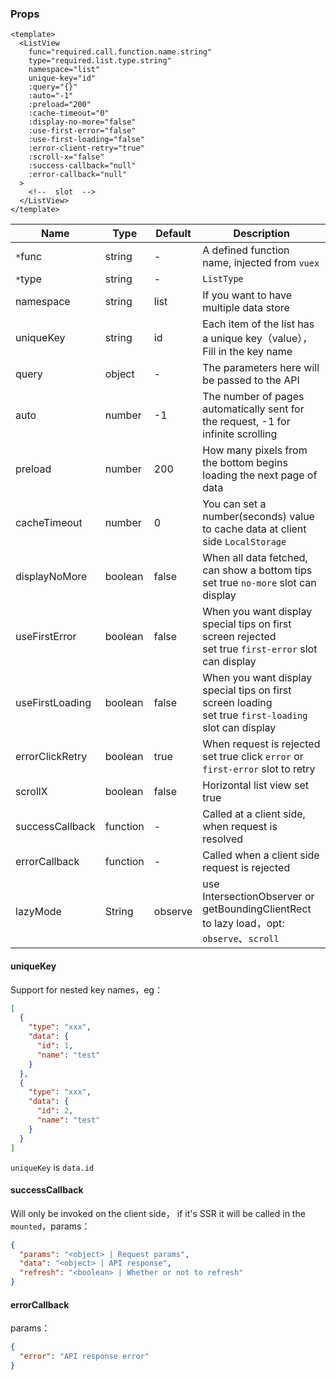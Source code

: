 ### Props

```vue
<template>
  <ListView
    func="required.call.function.name.string"
    type="required.list.type.string"
    namespace="list"
    unique-key="id"
    :query="{}"
    :auto="-1"
    :preload="200"
    :cache-timeout="0"
    :display-no-more="false"
    :use-first-error="false"
    :use-first-loading="false"
    :error-client-retry="true"
    :scroll-x="false"
    :success-callback="null"
    :error-callback="null"
  >
    <!--  slot  -->
  </ListView>
</template>
```


| Name | Type | Default | Description |
| --- | --- | --- | ---- |
| `*`func | string | - | A defined function name, injected from `vuex` |
| `*`type | string | - | `ListType` |
| namespace | string | list | If you want to have multiple data store |
| uniqueKey | string | id | Each item of the list has a unique key（value），Fill in the key name |
| query | object | - | The parameters here will be passed to the API |
| auto | number | -1 | The number of pages automatically sent for the request, -1 for infinite scrolling |
| preload | number | 200 | How many pixels from the bottom begins loading the next page of data |
| cacheTimeout | number | 0 | You can set a number(seconds) value to cache data at client side `LocalStorage` |
| displayNoMore | boolean | false | When all data fetched, can show a bottom tips <br> set true `no-more` slot can display |
| useFirstError | boolean | false | When you want display special tips on first screen rejected <br> set true `first-error` slot can display | 
| useFirstLoading | boolean | false | When you want display special tips on first screen loading <br> set true `first-loading` slot can display |
| errorClickRetry | boolean | true | When request is rejected <br> set true click `error` or `first-error` slot to retry |
| scrollX | boolean | false | Horizontal list view set true  |
| successCallback | function | - | Called at a client side, when request is resolved |
| errorCallback | function | - | Called when a client side request is rejected |
| lazyMode | String | observe | use IntersectionObserver or getBoundingClientRect to lazy load，opt: `observe`、`scroll` |

#### uniqueKey
Support for nested key names，eg：
```json
[
  {
    "type": "xxx",
    "data": {
      "id": 1,
      "name": "test"
    }
  },
  {
    "type": "xxx",
    "data": {
      "id": 2,
      "name": "test"
    }
  }
]
```
`uniqueKey` is `data.id`

#### successCallback
Will only be invoked on the client side， if it's SSR it will be called in the `mounted`，params：
```json
{
  "params": "<object> | Request params",
  "data": "<object> | API response",
  "refresh": "<boolean> | Whether or not to refresh"
}
```

#### errorCallback
params：
```json
{
  "error": "API response error"
}
```
